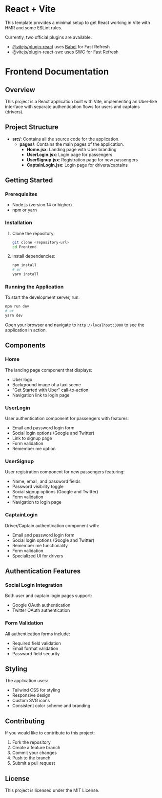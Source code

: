 # React + Vite

This template provides a minimal setup to get React working in Vite with HMR and some ESLint rules.

Currently, two official plugins are available:

- [@vitejs/plugin-react](https://github.com/vitejs/vite-plugin-react/blob/main/packages/plugin-react/README.md) uses [Babel](https://babeljs.io/) for Fast Refresh
- [@vitejs/plugin-react-swc](https://github.com/vitejs/vite-plugin-react-swc) uses [SWC](https://swc.rs/) for Fast Refresh

# Frontend Documentation

## Overview

This project is a React application built with Vite, implementing an Uber-like interface with separate authentication flows for users and captains (drivers).

## Project Structure

- **src/**: Contains all the source code for the application.
  - **pages/**: Contains the main pages of the application.
    - **Home.jsx**: Landing page with Uber branding
    - **UserLogin.jsx**: Login page for passengers
    - **UserSignup.jsx**: Registration page for new passengers
    - **CaptainLogin.jsx**: Login page for drivers/captains

## Getting Started

### Prerequisites

- Node.js (version 14 or higher)
- npm or yarn

### Installation

1. Clone the repository:
   ```bash
   git clone <repository-url>
   cd Frontend
   ```

2. Install dependencies:
   ```bash
   npm install
   # or
   yarn install
   ```

### Running the Application

To start the development server, run:

```bash
npm run dev
# or
yarn dev
```

Open your browser and navigate to `http://localhost:3000` to see the application in action.

## Components

### Home
The landing page component that displays:
- Uber logo
- Background image of a taxi scene
- "Get Started with Uber" call-to-action
- Navigation link to login page

### UserLogin
User authentication component for passengers with features:
- Email and password login form
- Social login options (Google and Twitter)
- Link to signup page
- Form validation
- Remember me option

### UserSignup
User registration component for new passengers featuring:
- Name, email, and password fields
- Password visibility toggle
- Social signup options (Google and Twitter)
- Form validation
- Navigation to login page

### CaptainLogin
Driver/Captain authentication component with:
- Email and password login form
- Social login options (Google and Twitter)
- Remember me functionality
- Form validation
- Specialized UI for drivers

## Authentication Features

### Social Login Integration
Both user and captain login pages support:
- Google OAuth authentication
- Twitter OAuth authentication

### Form Validation
All authentication forms include:
- Required field validation
- Email format validation
- Password field security

## Styling

The application uses:
- Tailwind CSS for styling
- Responsive design
- Custom SVG icons
- Consistent color scheme and branding

## Contributing

If you would like to contribute to this project:
1. Fork the repository
2. Create a feature branch
3. Commit your changes
4. Push to the branch
5. Submit a pull request

## License

This project is licensed under the MIT License.
